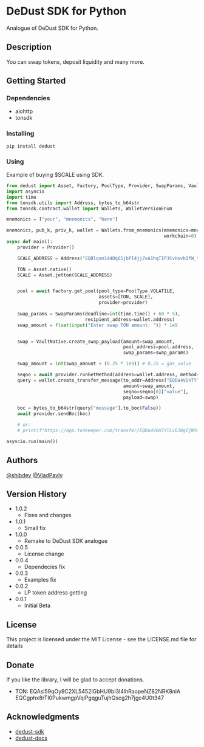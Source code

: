 # DeDust SDK for Python

Analogue of DeDust SDK for Python.

## Description

You can swap tokens, deposit liquidity and many more.

## Getting Started

### Dependencies

* aiohttp
* tonsdk

### Installing

```
pip install dedust
```

### Using

Example of buying $SCALE using SDK.

```python
from dedust import Asset, Factory, PoolType, Provider, SwapParams, VaultNative
import asyncio
import time
from tonsdk.utils import Address, bytes_to_b64str
from tonsdk.contract.wallet import Wallets, WalletVersionEnum

mnemonics = ["your", "mnemonics", "here"]

mnemonics, pub_k, priv_k, wallet = Wallets.from_mnemonics(mnemonics=mnemonics, version=WalletVersionEnum.v4r2,
                                                          workchain=0)
async def main():
    provider = Provider()

    SCALE_ADDRESS = Address("EQBlqsm144Dq6SjbPI4jjZvA1hqTIP3CvHovbIfW_t-SCALE")

    TON = Asset.native()
    SCALE = Asset.jetton(SCALE_ADDRESS)


    pool = await Factory.get_pool(pool_type=PoolType.VOLATILE,
                                  assets=[TON, SCALE],
                                  provider=provider)
                                  
    swap_params = SwapParams(deadline=int(time.time() + 60 * 5),
                             recipient_address=wallet.address)
    swap_amount = float(input("Enter swap TON amount: ")) * 1e9


    swap = VaultNative.create_swap_payload(amount=swap_amount,
                                           pool_address=pool.address,
                                           swap_params=swap_params)

    swap_amount = int(swap_amount + (0.25 * 1e9)) # 0.25 = gas_value

    seqno = await provider.runGetMethod(address=wallet.address, method="seqno")
    query = wallet.create_transfer_message(to_addr=Address("EQDa4VOnTYlLvDJ0gZjNYm5PXfSmmtL6Vs6A_CZEtXCNICq_"),
                                           amount=swap_amount,
                                           seqno=seqno[0]["value"],
                                           payload=swap)

    boc = bytes_to_b64str(query["message"].to_boc(False))
    await provider.sendBoc(boc)

    # or:
    # print(f"https://app.tonkeeper.com/transfer/EQDa4VOnTYlLvDJ0gZjNYm5PXfSmmtL6Vs6A_CZEtXCNICq_?amount={swap_amount}&bin={bytes_to_b64str(swap.to_boc(False))}")

asyncio.run(main())
```

## Authors

[@shibdev](https://t.me/dogpy)
[@VladPavly](https://t.me/dalvpv)

## Version History

* 1.0.2
    * Fixes and changes
* 1.0.1
    * Small fix
* 1.0.0
    * Remake to DeDust SDK analogue
* 0.0.5
    * License change
* 0.0.4
    * Dependecies fix
* 0.0.3
    * Examples fix
* 0.0.2
    * LP token address getting
* 0.0.1
    * Initial Beta

## License

This project is licensed under the MIT License - see the LICENSE.md file for details

## Donate

If you like the library, I will be glad to accept donations.

* TON: EQAsl59qOy9C2XL5452lGbHU9bI3l4lhRaopeNZ82NRK8nlA
       EQCgphx8rTI0PukwmgpVqiPgqguTujhQscg2h7jgc4U0t347

## Acknowledgments

* [dedust-sdk](https://github.com/dedust-io/sdk)
* [dedust-docs](https://api.dedust.io)

